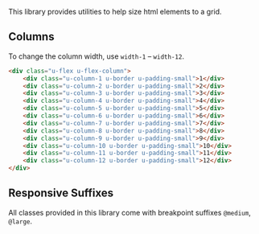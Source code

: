 <p class="u-text-emphasize">This library provides utilities to help size html elements to a grid.</p>

## Columns

To change the column width, use `width-1` – `width-12`.

```html
<div class="u-flex u-flex-column">
	<div class="u-column-1 u-border u-padding-small">1</div>
	<div class="u-column-2 u-border u-padding-small">2</div>
	<div class="u-column-3 u-border u-padding-small">3</div>
	<div class="u-column-4 u-border u-padding-small">4</div>
	<div class="u-column-5 u-border u-padding-small">5</div>
	<div class="u-column-6 u-border u-padding-small">6</div>
	<div class="u-column-7 u-border u-padding-small">7</div>
	<div class="u-column-8 u-border u-padding-small">8</div>
	<div class="u-column-9 u-border u-padding-small">9</div>
	<div class="u-column-10 u-border u-padding-small">10</div>
	<div class="u-column-11 u-border u-padding-small">11</div>
	<div class="u-column-12 u-border u-padding-small">12</div>
</div>  
```

## Responsive Suffixes

All classes provided in this library come with breakpoint suffixes `@medium`, `@large`.